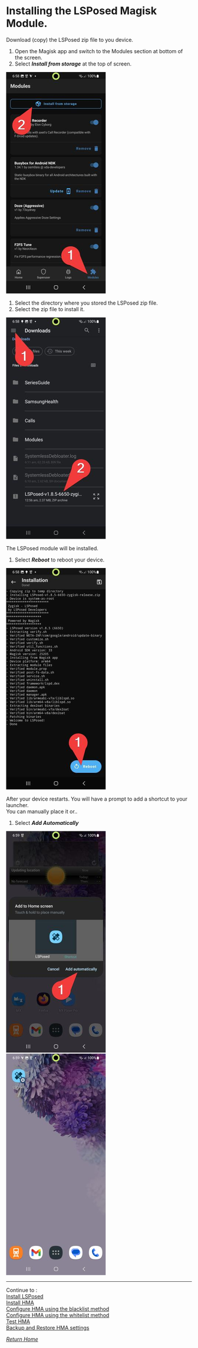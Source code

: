 # Installing the LSPosed Magisk Module.

Download (copy) the LSPosed zip file to you device.<br>
1. Open the Magisk app and switch to the Modules section at bottom of the screen.
2. Select <i><b>Install from storage</b></i> at the top of screen.

 ![](image/lsp01.jpg?raw=true)

1. Select the directory where you stored the LSPosed zip file.
2. Select the zip file to install it.

 ![](image/lsp02.jpg?raw=true)

The LSPosed module will be installed.<br>
1. Select <i><b>Reboot</b></i> to reboot your device.

 ![](image/lsp03.jpg?raw=true)

After your device restarts. You will have a prompt to add a shortcut to your launcher.<br>
You can manually place it or..<br>
1. Select <i><b>Add Automatically</b></i>

 ![](image/lsp04.jpg?raw=true) ![](image/lsp05.jpg?raw=true)

---

Continue to :<br>
[Install LSPosed]<br>
[Install HMA] <br>
[Configure HMA using the blacklist method]<br>
[Configure HMA using the whitelist method]<br>
[Test HMA]<br>
[Backup and Restore HMA settings]<br>

[<i>Return Home<i>](README.md)

[Install LSPosed]: (Install-LSPosed.md)
[Install HMA]: (Install.md)
[Compare HMA Blacklist vs Whitelist Methods]: (BlacklistvsWhitelist.md)
[Configure HMA using the blacklist method]: (BlackList.md)
[Configure HMA using the whitelist method]: (WhiteList.md)
[Test HMA]: (TestHMA.md)
[Backup and Restore HMA settings]: (BackupAndRestore.md)
